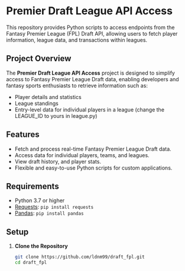 # Premier Draft League API Access

This repository provides Python scripts to access endpoints from the Fantasy Premier League (FPL) Draft API, allowing users to fetch player information, league data, and transactions within leagues.

## Project Overview

The **Premier Draft League API Access** project is designed to simplify access to Fantasy Premier League Draft data, enabling developers and fantasy sports enthusiasts to retrieve information such as:
- Player details and statistics
- League standings 
- Entry-level data for individual players in a league (change the LEAGUE_ID to yours in league.py)

## Features

- Fetch and process real-time Fantasy Premier League Draft data.
- Access data for individual players, teams, and leagues.
- View draft history, and player stats.
- Flexible and easy-to-use Python scripts for custom applications.

## Requirements

- Python 3.7 or higher
- [Requests](https://pypi.org/project/requests/): `pip install requests`
- [Pandas](https://pypi.org/project/pandas/): `pip install pandas`


## Setup

1. **Clone the Repository**

   ```bash
   git clone https://github.com/ldnm99/draft_fpl.git
   cd draft_fpl
